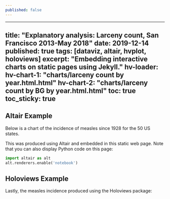 ```yaml
---
published: false
---
```

---
title: "Explanatory analysis: Larceny count, San Francisco 2013-May 2018"
date: 2019-12-14
published: true
tags: [dataviz, altair, hvplot, holoviews]
excerpt: "Embedding interactive charts on static pages using Jekyll."
hv-loader:
  hv-chart-1: "charts/larceny count by year.html.html"
  hv-chart-2: "charts/larceny count by BG by year.html.html"
toc: true
toc_sticky: true
---

## Altair Example

Below is a chart of the incidence of measles since 1928 for the 50 US states.

<div id="altair-chart-1"></div>

This was produced using Altair and embedded in this static web page. Note that you can also display Python code on this page:

```python
import altair as alt
alt.renderers.enable('notebook')
```

## Holoviews Example

Lastly, the measles incidence produced using the Holoviews package:

<div id="hv-chart-1"></div>